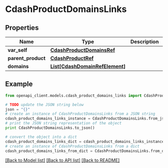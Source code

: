 # CdashProductDomainsLinks


## Properties
Name | Type | Description | Notes
------------ | ------------- | ------------- | -------------
**var_self** | [**CdashProductDomainsRef**](CdashProductDomainsRef.md) |  | [optional] 
**parent_product** | [**CdashProductRef**](CdashProductRef.md) |  | [optional] 
**domains** | [**List[CdashDomainRefElement]**](CdashDomainRefElement.md) |  | [optional] 

## Example

```python
from openapi_client.models.cdash_product_domains_links import CdashProductDomainsLinks

# TODO update the JSON string below
json = "{}"
# create an instance of CdashProductDomainsLinks from a JSON string
cdash_product_domains_links_instance = CdashProductDomainsLinks.from_json(json)
# print the JSON string representation of the object
print CdashProductDomainsLinks.to_json()

# convert the object into a dict
cdash_product_domains_links_dict = cdash_product_domains_links_instance.to_dict()
# create an instance of CdashProductDomainsLinks from a dict
cdash_product_domains_links_from_dict = CdashProductDomainsLinks.from_dict(cdash_product_domains_links_dict)
```
[[Back to Model list]](../README.md#documentation-for-models) [[Back to API list]](../README.md#documentation-for-api-endpoints) [[Back to README]](../README.md)



